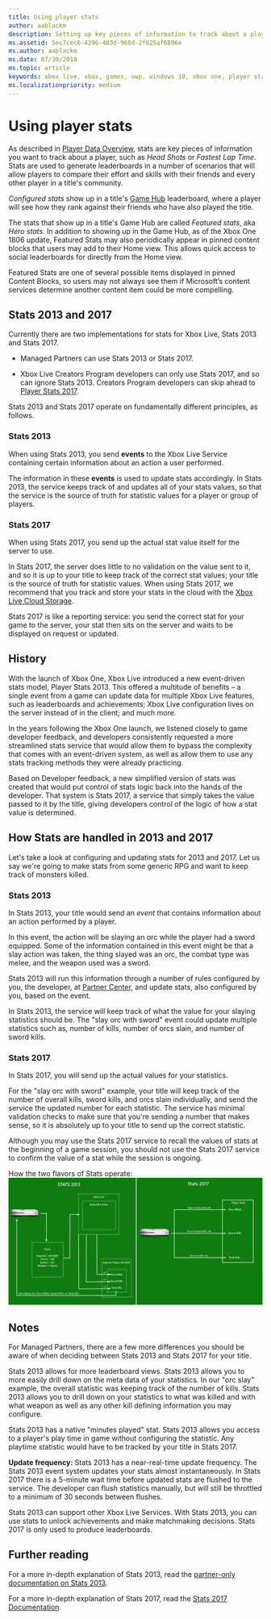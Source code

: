 ```yaml
---
title: Using player stats
author: aablackm
description: Setting up key pieces of information to track about a player.
ms.assetid: 5ec7cec6-4296-483d-960d-2f025af6896e
ms.author: aablackm
ms.date: 07/30/2018
ms.topic: article
keywords: xbox live, xbox, games, uwp, windows 10, xbox one, player stats, leaderboards
ms.localizationpriority: medium
---
```


# Using player stats

As described in [Player Data Overview](../data-platform/player-data_nav.md), stats are key pieces of information you want to track about a player, such as *Head Shots* or *Fastest Lap Time*.
Stats are used to generate leaderboards in a number of scenarios that will allow players to compare their effort and skills with their friends and every other player in a title's community.

*Configured stats* show up in a title's [Game Hub](../data-platform/designing-xbox-live-experiences.md) leaderboard, where a player will see how they rank against their friends who have also played the title.

The stats that show up in a title's Game Hub are called *Featured stats*, aka *Hero stats*.
In addition to showing up in the Game Hub, as of the Xbox One 1806 update, Featured Stats may also periodically appear in pinned content blocks that users may add to their Home view.
This allows quick access to social leaderboards for directly from the Home view.

Featured Stats are one of several possible items displayed in pinned Content Blocks, so users may not always see them if Microsoft’s content services determine another content item could be more compelling.


## Stats 2013 and 2017

Currently there are two implementations for stats for Xbox Live, Stats 2013 and Stats 2017.

* Managed Partners can use Stats 2013 or Stats 2017.

* Xbox Live Creators Program developers can only use Stats 2017, and so can ignore Stats 2013.
  Creators Program developers can skip ahead to [Player Stats 2017](stats2017.md).

Stats 2013 and Stats 2017 operate on fundamentally different principles, as follows.


### Stats 2013

When using Stats 2013, you send **events** to the Xbox Live Service containing certain information about an action a user performed.

The information in these **events** is used to update stats accordingly.
In Stats 2013, the service keeps track of and updates all of your stats values, so that the service is the source of truth for statistic values for a player or group of players.


### Stats 2017

When using Stats 2017, you send up the actual stat value itself for the server to use.

In Stats 2017, the server does little to no validation on the value sent to it, and so it is up to your title to keep track of the correct stat values; your title is the source of truth for statistic values.
When using Stats 2017, we recommend that you track and store your stats in the cloud with the [Xbox Live Cloud Storage](../storage-platform/cloud-storage_nav.md).

Stats 2017 is like a reporting service: you send the correct stat for your game to the server, your stat then sits on the server and waits to be displayed on request or updated.


## History

With the launch of Xbox One, Xbox Live introduced a new event-driven stats model, Player Stats 2013.
This offered a multitude of benefits – a single event from a game can update data for multiple Xbox Live features, such as leaderboards and achievements; Xbox Live configuration lives on the server instead of in the client; and much more.

In the years following the Xbox One launch, we listened closely to game developer feedback, and developers consistently requested a more streamlined stats service that would allow them to bypass the complexity that comes with an event-driven system, as well as allow them to use any stats tracking methods they were already practicing.

Based on Developer feedback, a new simplified version of stats was created that would put control of stats logic back into the hands of the developer.
That system is Stats 2017, a service that simply takes the value passed to it by the title, giving developers control of the logic of how a stat value is determined.


## How Stats are handled in 2013 and 2017

Let's take a look at configuring and updating stats for 2013 and 2017.
Let us say we're going to make stats from some generic RPG and want to keep track of monsters killed.


### Stats 2013

In Stats 2013, your title would send an *event* that contains information about an action performed by a player.

In this event, the action will be slaying an orc while the player had a sword equipped.
Some of the information contained in this event might be that a slay action was taken, the thing slayed was an orc, the combat type was melee, and the weapon used was a sword.

Stats 2013 will run this information through a number of rules configured by you, the developer, at [Partner Center](https://partner.microsoft.com/dashboard), and update stats, also configured by you, based on the event.

In Stats 2013, the service will keep track of what the value for your slaying statistics should be.
The "slay orc with sword" event could update multiple statistics such as, number of kills, number of orcs slain, and number of sword kills.


### Stats 2017

In Stats 2017, you will send up the actual values for your statistics.

For the "slay orc with sword" example, your title will keep track of the number of overall kills, sword kills, and orcs slain individually, and send the service the updated number for each statistic.
The service has minimal validation checks to make sure that you're sending a number that makes sense, so it is absolutely up to your title to send up the correct statistic.

Although you may use the Stats 2017 service to recall the values of stats at the beginning of a game session, you should not use the Stats 2017 service to confirm the value of a stat while the session is ongoing.

How the two flavors of Stats operate:
![Stats 2013 vs. 2017](../images/stats/Stats2013-7DiagramColored.jpg)


## Notes

For Managed Partners, there are a few more differences you should be aware of when deciding between Stats 2013 and Stats 2017 for your title.

Stats 2013 allows for more leaderboard views.
Stats 2013 allows you to more easily drill down on the meta data of your statistics.
In our "orc slay" example, the overall statistic was keeping track of the number of kills.
Stats 2013 allows you to drill down on your statistics to what was killed and with what weapon as well as any other kill defining information you may configure.

Stats 2013 has a native "minutes played" stat.
Stats 2013 allows you access to a player's play time in game without configuring the statistic.
Any playtime statistic would have to be tracked by your title in Stats 2017.

**Update frequency:**
Stats 2013 has a near-real-time update frequency.
The Stats 2013 event system updates your stats almost instantaneously.
In Stats 2017 there is a 5-minute wait time before updated stats are flushed to the service.
The developer can flush statistics manually, but will still be throttled to a minimum of 30 seconds between flushes.

Stats 2013 can support other Xbox Live Services.
With Stats 2013, you can use stats to unlock achievements and make matchmaking decisions.
Stats 2017 is only used to produce leaderboards.


## Further reading

For a more in-depth explanation of Stats 2013, read the [partner-only documentation on Stats 2013](https://developer.microsoft.com/en-us/games/xbox/docs/xboxlive/xbox-live-partners/event-driven-data-platform/user-stats).

For a more in-depth explanation of Stats 2017, read the [Stats 2017 Documentation](stats2017.md).
